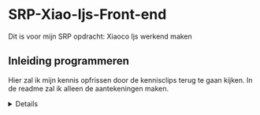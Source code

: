 # SRP-Xiao-Ijs-Front-end
Dit is voor mijn SRP opdracht: Xiaoco Ijs werkend maken

## Inleiding programmeren
Hier zal ik mijn kennis opfrissen door de kennisclips terug te gaan kijken. In de readme zal ik alleen de aantekeningen maken. 

<details>
### Variabelen
Variabelen = doos
Doos heeft label, zodat je weet wat erin zit. 
Je kan dingen in doen in de doos wat aansluit bij de label.
Je kan alles in een variabel opslaan, ook een variabel. 
Als je iets nieuws opslaat in een bestaand variabel, zal het oudere overschreven worden. 

### Queryselector
Je roept selectoren op vanuit de DOM. 
Queryselector is een soort zoekmachine. 
Waar hij gaat zoeken, plaats je ervoor (document = object) . De functie (methode = queryselector) Wat je wilt zoeken (selector).
De eerste die hij ziet, selecteert hij. 

### Datatypes en arrays
Wat zijn datatypes?
Manier om onderscheid te maken in soorten data.
- String
- Int / Numbers
- Boolean

- Object waaronder:
- Arrays
- Console
- Functies
- HTML elementen (queryselector)

Wat zijn arrays?
Een lijst. De lijst gebruikt []

### Functies
= Wanneer de code wordt uitgevoerd. 
Je groepeert code als iets moet gebeuren wanneer je iets doet. Functie start schrijf je zo bijvoorbeeld: function groet() {}

### Eventlisteners
Met eventlisteners kan je gebruiken om functies werkend te maken.

### If else
Het is een conditioneel statement. We hebben ze zodat we conditie in code kunnen schrijven. Je kan doen: doet dit wanneer dat dat is of dat zo. 

### Parameters
Parameter is belangrijke feature van functies. Parameters is zodat we code niet vaak hoeven te herschrijven. 
</details>